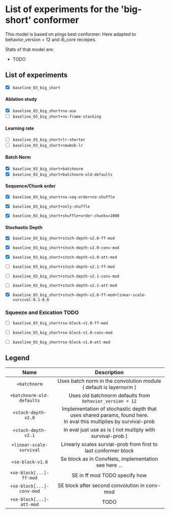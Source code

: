 # List of experiments for the 'big-short' conformer

This model is based on pings best conformer: Here adapted to behavior_version = 12 and i6_core reciepes.

Stats of that model are:

- TODO


## List of experiments

- [x] `baseline_03_big_short`

#### Ablation study


- [x] `baseline_03_big_short+no-aux`
- [ ] `baseline_03_big_short+no-frame-stacking`

#### Learning rate

- [ ] `baseline_03_big_short+lr-shorter`
- [ ] `baseline_03_big_short+newbob-lr`

#### Batch Norm 

- [x] `baseline_03_big_short+batchnorm`
- [x] `baseline_03_big_short+batchnorm-old-defaults`

#### Sequence/Chunk order


- [x] `baseline_03_big_short+no-seq-order+no-shuffle`
- [x] `baseline_03_big_short+only-shuffle`
- [x] `baseline_03_big_short+shuffle+order-chunks=1000`


#### Stochastic Depth 


- [x] `baseline_03_big_short+stoch-depth-v2.0-ff-mod`
- [x] `baseline_03_big_short+stoch-depth-v2.0-conv-mod`
- [x] `baseline_03_big_short+stoch-depth-v2.0-att-mod`

- [ ] `baseline_03_big_short+stoch-depth-v2.1-ff-mod`
- [ ] `baseline_03_big_short+stoch-depth-v2.1-conv-mod`
- [ ] `baseline_03_big_short+stoch-depth-v2.1-att-mod`

- [x] `baseline_03_big_short+stoch-depth-v2.0-ff-mod+linear-scale-survival-0.1-0.6`


### Squeeze and Exication TODO

- [ ] `baseline_03_big_short+se-block-v1.0-ff-mod` 
- [ ] `baseline_03_big_short+se-block-v1.0-conv-mod` 
- [ ] `baseline_03_big_short+se-block-v1.0-att-mod` 


## Legend

| Name | Description |
| :----: | :---: |
| `+batchnorm` | Uses batch norm in the convolution module ( default is layernorm ) |
| `+batchnorm-old-defaults` | Uses old batchnorm defaults from `behavior_version = 12` |
| `+stoch-depth-v2.0` | Implementation of stochastic depth that uses shared params, found here. <br/> In eval this multiplies by survival-prob |
| `+stoch-depth-v2.1` | In eval just use as is ( not multiply with survival-prob ) |
| `+linear-scale-survival` | Linearly scales survial-prob from first to last conformer block |
| `+se-block-v1.0` | Se block as in ConvNets, implementation see here ... |
| `+se-block[...]-ff-mod` | SE in ff mod TODO specify how |
| `+se-block[...]-conv-mod` | SE block after second convolution in conv-mod |
| `+se-block[...]-att-mod` | TODO |
